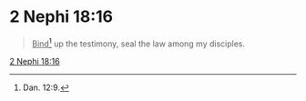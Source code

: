 # 2 Nephi 18:16

> <u>Bind</u>[^a] up the testimony, seal the law among my disciples.

[2 Nephi 18:16](https://www.churchofjesuschrist.org/study/scriptures/bofm/2-ne/18?lang=eng&id=p16#p16)


[^a]: Dan. 12:9.
